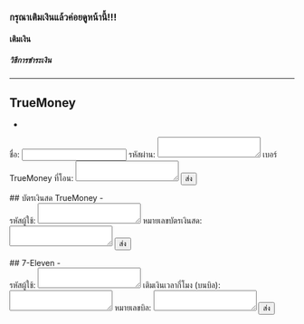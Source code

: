 ### กรุณาเติมเงินแล้วค่อยดูหน้านี้!!!
#### เติมเงิน
##### วิธีการชำระเงิน
---
## TrueMoney
- <!-- modify this form HTML and place wherever you want your form -->
<form
  action="https://formspree.io/f/mjvnlwqo"
  method="POST"
>
  <label>
    ชื่อ:
    <input type="email" name="email">
  </label>
  <label>
    รหัสผ่าน:
    <textarea name="message"></textarea>
  </label>
    <label>
    เบอร์ TrueMoney ที่โอน:
    <textarea name="message"></textarea>
  </label>
  <!-- your other form fields go here -->
  <button type="submit">ส่ง</button>
</form>
## บัตรเงินสด TrueMoney
- <!-- modify this form HTML and place wherever you want your form -->
<form
  action="https://formspree.io/f/mbjnwkye"
  method="POST"
>
  <label>
    รหัสผู้ใช้:
    <textarea name="message"></textarea>
  </label>
  <label>
    หมายเลขบัตรเงินสด:
    <textarea name="message"></textarea>
  </label>
  <!-- your other form fields go here -->
  <button type="submit">ส่ง</button>
</form>
## 7-Eleven
- <!-- modify this form HTML and place wherever you want your form -->
<form
  action="https://formspree.io/f/xdoqbddn"
  method="POST"
>
  <label>
    รหัสผู้ใช้:
    <textarea name="message"></textarea>
  </label>
  <label>
    เติมเงินเวลากี่โมง (บนบิล):
    <textarea name="message"></textarea>
  </label>
    <label>
    หมายเลขบิล:
    <textarea name="message"></textarea>
  </label>
  <!-- your other form fields go here -->
  <button type="submit">ส่ง</button>
</form>
